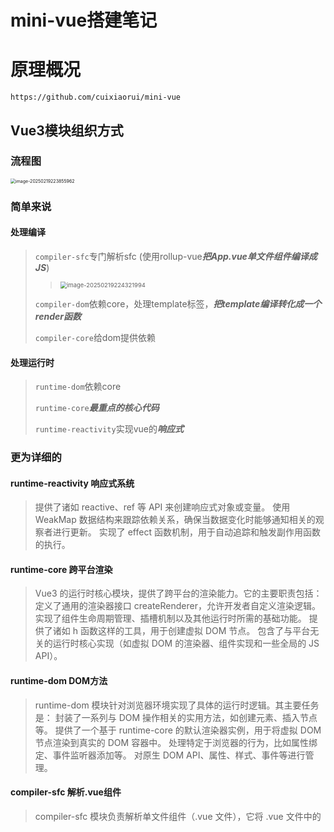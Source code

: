 # mini-vue搭建笔记

# 原理概况

```
https://github.com/cuixiaorui/mini-vue
```

## Vue3模块组织方式

### 流程图

<img src="C:\Users\DELL\AppData\Roaming\Typora\typora-user-images\image-20250219223855962.png" alt="image-20250219223855962" style="zoom:50%;" />

### 简单来说

#### 处理编译

>`compiler-sfc`专门解析sfc (使用rollup-vue***把App.vue单文件组件编译成JS***)
>
>> <img src="C:\Users\DELL\AppData\Roaming\Typora\typora-user-images\image-20250219224321994.png" alt="image-20250219224321994" style="zoom: 67%;" />
>
>`compiler-dom`依赖core，处理template标签，***把template编译转化成一个render函数***
>
>`compiler-core`给dom提供依赖

#### 处理运行时

>`runtime-dom`依赖core
>
>`runtime-core`***最重点的核心代码***
>
>`runtime-reactivity`实现vue的***响应式***

### 更为详细的

#### runtime-reactivity 响应式系统

>提供了诸如 reactive、ref 等 API 来创建响应式对象或变量。
>使用 WeakMap 数据结构来跟踪依赖关系，确保当数据变化时能够通知相关的观察者进行更新。
>实现了 effect 函数机制，用于自动追踪和触发副作用函数的执行。

#### runtime-core 跨平台渲染

>Vue3 的运行时核心模块，提供了跨平台的渲染能力。它的主要职责包括：
>定义了通用的渲染器接口 createRenderer，允许开发者自定义渲染逻辑。
>实现了组件生命周期管理、插槽机制以及其他运行时所需的基础功能。
>提供了诸如 h 函数这样的工具，用于创建虚拟 DOM 节点。
>包含了与平台无关的运行时核心实现（如虚拟 DOM 的渲染器、组件实现和一些全局的 JS API）。

#### runtime-dom DOM方法

>runtime-dom 模块针对浏览器环境实现了具体的运行时逻辑。其主要任务是：
>封装了一系列与 DOM 操作相关的实用方法，如创建元素、插入节点等。
>提供了一个基于 runtime-core 的默认渲染器实例，用于将虚拟 DOM 节点渲染到真实的 DOM 容器中。
>处理特定于浏览器的行为，比如属性绑定、事件监听器添加等。
>对原生 DOM API、属性、样式、事件等进行管理。

#### compiler-sfc 解析.vue组件

>compiler-sfc 模块负责解析单文件组件（.vue 文件），它将 .vue 文件中的 <template>、<script> 和 <style> 部分分别提取出来，并对它们进行相应的处理。具体而言：
>对于 <template> 部分，会调用 compiler-dom 来将其编译为渲染函数。
>对于 <script> 部分，可能会做一些额外的处理，比如注入上下文或处理 TypeScript 类型声明。
>对于 <style> 部分，则可能涉及 CSS 模块化处理或者其他样式相关的转换。

#### compiler-core 编译逻辑和算法

>作为 Vue 编译的核心模块，compiler-core 是平台无关的，提供了基础的编译逻辑和算法。它的职责是定义了编译的基本流程，包括但不限于：
>提供 baseParse 函数用于解析模板字符串到 AST。
>定义了 transform 方法来对 AST 进行转换。
>实现了 generate 函数用来从 AST 生成最终的渲染函数代码。
>提供了与平台无关的代码转换插件，适用于不同类型的编译需求。

#### compiler-dom 浏览器模板编译

>该模块专注于浏览器端的模板编译工作。它的主要功能包括：
>接收 Vue 的模板字符串作为输入，通过调用 baseCompile 函数来执行实际的编译过程。
>将模板字符串解析为抽象语法树（AST）。
>对 AST 进行必要的转换和优化。
>最终生成可执行的 JavaScript 渲染函数代码，以便在浏览器环境中运行。

# runtime-reactivity 响应式系统

## 主流程 | 脑图

![image-20250220163321605](C:\Users\DELL\AppData\Roaming\Typora\typora-user-images\image-20250220163321605.png)

### reactive 响应式设置

> ***reactivity核心API***
>
> **`reactive()`**创建**对象类型**的响应式数据：
>
> ```js
> import { reactive } from 'vue';
> const state = reactive({ count: 0 });
> state.count++; // 修改后视图自动更新
> ```
>
> **`ref()`**创建**任意类型**的响应式数据（通过 `.value` 访问）：
>
> ```js
> import { ref } from 'vue';
> const num = ref(0);
> num.value = 10; // 修改需使用 .value
> ```
>
> **`computed()`**创建依赖其他数据的计算属性：
>
> ```js
> const doubleCount = computed(() => state.count * 2);
> ```
>
> **`watch()` 和 `watchEffect()`**监听数据变化执行副作用：
>
> ```js
> watch(num, (newVal) => console.log('num变化:', newVal));
> watchEffect(() => console.log('count变化:', state.count));
> ```

#### reactive 单测

reactivity / tests / reactive.spec.ts

```ts
import { reactive, isReactive, toRaw, reactiveMap } from "../src/reactive";
```

>`reactive`: 将普通对象转换为响应式对象。
>`isReactive`: 检查一个对象是否是响应式对象。
>`toRaw`: 获取响应式对象对应的原始对象。
>`reactiveMap`: 内部使用的 Map 数据结构，用于存储原始对象和响应式对象之间的映射关系。

```ts
describe("reactive", () => {
  test("Object", () => {//测试用例1 | 基本功能：确保 reactive 方法能够正确地将普通对象转换为响应式对象。
    const original = { foo: 1 };
    const observed = reactive(original);//将普通对象转换为响应式对象
    expect(observed).not.toBe(original);//确保 reactive 返回的对象与原始对象不是同一个引用
    expect(isReactive(observed)).toBe(true);//验证 observed 是响应式对象
    expect(isReactive(original)).toBe(false);//而 original 不是
    expect(observed.foo).toBe(1);//可读取
    expect("foo" in observed).toBe(true);//存在
    expect(Object.keys(observed)).toEqual(["foo"]);//自有属性键名
  });

  test("nested reactives", () => {//测试用例2 | 嵌套对象支持：确保嵌套对象和数组也能被正确转换为响应式对象。
    const original = {//定义一个复杂对象
      nested: {//嵌套对象
        foo: 1,
      },
      array: [{ bar: 2 }],//数组
    };
    const observed = reactive(original);//将复杂对象转换为响应式对象
    expect(isReactive(observed.nested)).toBe(true);
    expect(isReactive(observed.array)).toBe(true);
    expect(isReactive(observed.array[0])).toBe(true);
  });

  test("toRaw", () => {//测试用例3 | toRaw 方法：确保可以正确地从响应式对象中获取原始对象。
    const original = { foo: 1 };
    const observed = reactive(original);
    expect(toRaw(observed)).toBe(original);//确保通过 toRaw 方法可以从响应式对象 observed 中获取原始对象 original
    expect(toRaw(original)).toBe(original);//如果直接对原始对象调用 toRaw，应该返回原始对象本身
  });
});
```

#### reactive 源码实现（*Proxy*）

```ts
export function reactive(target) {
  return createReactiveObject(target, reactiveMap, mutableHandlers);
}
```

👇

```ts
function createReactiveObject(target, proxyMap, baseHandlers) {//原理是JS创建的Proxy对象，目的是可以侦听到用户 get 或者 set 的动作
    
  const existingProxy = proxyMap.get(target);//先检查 proxyMap 中是否已经存在与当前 target 对应的代理对象。
  if (existingProxy) {//存在则直接返回缓存中的代理对象，避免重复创建。
    return existingProxy;
  }

  //target 被代理的目标对象
  //baseHandlers 一个拦截器对象，定义了代理的行为（例如如何处理 get 和 set 操作）
  const proxy = new Proxy(target, baseHandlers);

  proxyMap.set(target, proxy);//把创建好的 proxy 给存起来
  return proxy;
}
```

> 另：回顾Proxy功能 | 可在用户对目标对象的***访问(get)***和***修改(set)***操作中，自定义逻辑（如触发依赖更新）
>
> ```ts
> // 定义一个目标对象
> const target = { count: 0 };
> 
> // 创建一个 Proxy 对象
> const reactiveObj = new Proxy(target, {
>     get(target, key, receiver) {
>          console.log(`Getting ${key}`);
>          return Reflect.get(target, key, receiver);
>     },
>     set(target, key, value, receiver) {
>          console.log(`Setting ${key} to ${value}`);
>          const result = Reflect.set(target, key, value, receiver);
>          if (result) {
>                console.log("Trigger updates...");
>          }
>          return result;
>     }
> });
> 
> // 测试
> console.log(reactiveObj.count); // 输出: Getting count
> reactiveObj.count++; // 输出: Setting count to 1 和 Trigger updates...
> ```

### init 初始化

#### effect 单测

> ***effect 函数功能***
>
> 当依赖的数据发生变化时，自动重新执行指定的函数。
>
> ```ts
> import { reactive, effect } from '@vue/reactivity';
> 
> const state = reactive({ count: 0 });
> 
> // effect函数
> effect(() => {
> console.log(`Count is ${state.count}`);
> });
> 
> // 修改状态
> state.count++; // 输出: Count is 1
> state.count++; // 输出: Count is 2
> ```
>
> 手动停止 `effect`
>
> ```ts
> // 创建一个 effect 并获取停止函数
> const stop = effect(() => {
> console.log(`Count is ${state.count}`);
> });
> 
> // 修改状态
> state.count++; // 输出: Count is 1
> // 停止 effect
> stop();
> // 再次修改状态，但 effect 不再触发
> state.count++; // 无输出
> ```

```ts
import { reactive } from "../src/reactive";
import { effect, stop } from "../src/effect";
import { vi } from "vitest";

describe("effect", () => {
  it("should run the passed function once (wrapped by a effect)", () => { //验证 effect 函数是否会立即执行传入的函数一次
    const fnSpy = vi.fn(() => {});//创建一个间谍函数fnSpy
    effect(fnSpy);//fnSpy作为参数传递给effect函数
    expect(fnSpy).toHaveBeenCalledTimes(1);//验证fnSpy是否被调用了一次
  });

  it("should observe basic properties", () => {//验证 effect 函数是否能够观察到响应式对象的基本属性的变化
    let dummy;
    const counter = reactive({ num: 0 });
    effect(() => (dummy = counter.num));//使用 effect 函数包裹一个箭头函数，该函数将 counter.num 的值赋给 dummy。
    
    expect(dummy).toBe(0);
    counter.num = 7;
    expect(dummy).toBe(7);
  });

  it("should observe multiple properties", () => {//验证 effect 函数是否能够观察到响应式对象的多个属性的变化
    let dummy;
    const counter = reactive({ num1: 0, num2: 0 });
    effect(() => (dummy = counter.num1 + counter.num1 + counter.num2));
    
    expect(dummy).toBe(0);
    counter.num1 = counter.num2 = 7;
    expect(dummy).toBe(21);
  });

  it("should handle multiple effects", () => {//验证 effect 函数是否能够处理多个响应式依赖
    let dummy1, dummy2;
    const counter = reactive({ num: 0 });
    effect(() => (dummy1 = counter.num));
    effect(() => (dummy2 = counter.num));

    expect(dummy1).toBe(0);
    expect(dummy2).toBe(0);
    counter.num++;
    expect(dummy1).toBe(1);
    expect(dummy2).toBe(1);
  });

  it("should observe nested properties", () => {//验证 effect 函数是否能够观察到嵌套属性的变化
    let dummy;
    const counter = reactive({ nested: { num: 0 } });
    effect(() => (dummy = counter.nested.num));

    expect(dummy).toBe(0);
    counter.nested.num = 8;
    expect(dummy).toBe(8);
  });

  it("should observe function call chains", () => {//验证 effect 函数是否能够观察到函数调用链的变化
    let dummy;
    const counter = reactive({ num: 0 });
    effect(() => (dummy = getNum()));

    function getNum() {
      return counter.num;
    }

    expect(dummy).toBe(0);
    counter.num = 2;
    expect(dummy).toBe(2);
  });

  it("scheduler", () => {//验证 effect 函数是否能够正确地调用 scheduler 函数
    let dummy;
    let run: any;
    const scheduler = vi.fn(() => {
      run = runner;
    });
    const obj = reactive({ foo: 1 });
    const runner = effect(
      () => {
        dummy = obj.foo;
      },
      { scheduler }
    );
    expect(scheduler).not.toHaveBeenCalled();
    expect(dummy).toBe(1);
    // should be called on first trigger
    obj.foo++;
    expect(scheduler).toHaveBeenCalledTimes(1);
    // // should not run yet
    expect(dummy).toBe(1);
    // // manually run
    run();
    // // should have run
    expect(dummy).toBe(2);
  });

  it("stop", () => {//验证 effect 函数是否能够正确地停止观察
    let dummy;
    const obj = reactive({ prop: 1 });
    const runner = effect(() => {
      dummy = obj.prop;
    });
    obj.prop = 2;
    expect(dummy).toBe(2);
    stop(runner);
    // obj.prop = 3
    obj.prop++;
    expect(dummy).toBe(2);

    // stopped effect should still be manually callable
    runner();
    expect(dummy).toBe(3);
  });

  it("events: onStop", () => {//验证 effect 函数是否能够正确地触发 onStop 事件
    const onStop = vi.fn();
    const runner = effect(() => {}, {
      onStop,
    });

    stop(runner);
    expect(onStop).toHaveBeenCalled();
  });
});
```

#### effect 源码实现

**effect函数**

```ts
export function effect(fn, options = {}) {
    //fn：用户传入的副作用函数，该函数内部通常会访问响应式数据，当这些响应式数据发生变化时，fn 会被重新执行。
    //options：一个可选的配置对象，默认值为空对象 {}。
    const _effect = new ReactiveEffect(fn);

    extend(_effect, options);//将用户传入的 options 配置对象合并到_effect 实例上，但不容易直接看出 _effect 实例上有哪些额外的属性
    _effect.run();//调用内部run方法

    // 将 _effect.run 方法绑定到 _effect 实例上，创建一个新的函数 runner
    // 当调用 runner 函数时，实际上是调用 _effect.run 方法
    const runner: any = _effect.run.bind(_effect);
    //在 runner 函数上添加一个 effect 属性，指向 _effect 实例
    runner.effect = _effect;
    return runner;
}
```

##### 执行fn

**ReactiveEffect类**

```ts
export class ReactiveEffect {
  active = true; //标记该副作用函数是否处于活跃状态
  deps = []; //存储该副作用函数的所有依赖项
  public onStop?: () => void; //副作用函数停止时的回调
  constructor(public fn, public scheduler?) {
    console.log("创建 ReactiveEffect 对象");
  }

  run() {
    console.log("run");
      
    //如果 this.active 为 false，表示该副作用函数已经被停止（调用了 stop 方法），此时直接执行 this.fn() 并返回结果，不进行依赖收集。
    if (!this.active) {
      return this.fn();
    }

    shouldTrack = true;//全局变量，控制是否进行依赖收集。true表示开始收集依赖。
    activeEffect = this as any;//全局变量，存储当前正在执行的副作用函数。this表示当前正在执行的副作用函数是 ReactiveEffect 的实例。
      
    console.log("执行用户传入的 fn");
    const result = this.fn();

    shouldTrack = false;//停止依赖收集。
    activeEffect = undefined;//当前没有正在执行的副作用函数。

    return result;
  }

  stop() {
    if (this.active) {//该副作用函数已经被停止
      // 如果第一次执行 stop 后 active 就 false 了，这是为了防止重复的调用，执行 stop 逻辑
      cleanupEffect(this);//从所有依赖该副作用函数的响应式对象中移除该副作用函数，从而停止响应式追踪
      if (this.onStop) {//this.onStop 存在，则调用该回调函数，允许用户在副作用函数停止时执行自定义逻辑
        this.onStop();
      }
      this.active = false;//副作用函数已经停止
    }
  }
}
```

##### 触发get(访问)

##### 执行track(收集依赖)

##### 把effect收集起来作为依赖

### update 更新

#### 例：effect 单测

##### 触发set(修改)

```ts
it("should observe basic properties", () => {//验证 effect 函数是否能够观察到响应式对象的基本属性的变化
    let dummy;
    const counter = reactive({ num: 0 });
    effect(() => (dummy = counter.num));

    expect(dummy).toBe(0);
    counter.num = 7;// 更新时触发set操作
    expect(dummy).toBe(7);
});
```

##### 执行trigger(触发依赖)

baseHandlers.ts

```ts
function createSetter() {
	return function set(target, key, value, receiver) {
		const result = Reflect.set(target, key, value, receiver)

		trigger(target, 'set', key)// 触发trigger后重新运行effect函数

		return result
	}
}
```

##### effect重新运行

>执行fn->触发get(访问)->执行track(收集依赖)->把effect收集起来作为依赖

## baseHandlers | 脑图

![image-20250220164149032](C:\Users\DELL\AppData\Roaming\Typora\typora-user-images\image-20250220164149032.png)

直达src / baseHandlers.ts

### get

```ts
function createGetter(isReadonly = false, shallow = false) {
  return function get(target, key, receiver) {
    //这些辅助函数用于检查 key 是否为 ReactiveFlags.RAW，并且 receiver 是否与相应的映射表（reactiveMap、readonlyMap 或 shallowReadonlyMap）中的目标对象匹配。
    const isExistInReactiveMap = () =>
      key === ReactiveFlags.RAW && receiver === reactiveMap.get(target);

    const isExistInReadonlyMap = () =>
      key === ReactiveFlags.RAW && receiver === readonlyMap.get(target);

    const isExistInShallowReadonlyMap = () =>
      key === ReactiveFlags.RAW && receiver === shallowReadonlyMap.get(target);

    if (key === ReactiveFlags.IS_REACTIVE) {//表示对象是否为响应式对象。
      return !isReadonly;
    } else if (key === ReactiveFlags.IS_READONLY) {
      return isReadonly;
    } else if (//表示对象是否为只读对象。
      isExistInReactiveMap() ||
      isExistInReadonlyMap() ||
      isExistInShallowReadonlyMap()
    ) {
      return target;
    }

    //假设obj={foo:1} key:foo -> res = 1 res就是目标对象的属性值//
    const res = Reflect.get(target, key, receiver);

    if (!isReadonly) {//如果对象不是只读的，调用 track 函数进行依赖收集。只读对象不会被修改，也就不会触发 trigger 函数，所以不需要收集依赖。
      // 在触发 get 的时候进行依赖收集
      track(target, "get", key);//触发track
    }

    if (shallow) {//如果是浅响应式模式，直接返回属性值，不进行递归处理
      return res;
    }

    if (isObject(res)) {//如果属性值是一个对象，根据 isReadonly 的值，将其转换为只读响应式对象或普通响应式对象
      // res 等于 target[key]
      return isReadonly ? readonly(res) : reactive(res);
    }

    return res;
  };
}
```

### set

```ts
function createSetter() {
	return function set(target, key, value, receiver) {
         //假设obj={foo:1} key:foo -> value可变2//
         //obj={foo:2}//
		const result = Reflect.set(target, key, value, receiver)//设置对象的属性值

		trigger(target, 'set', key)//trigger函数会通知所有依赖该属性的副作用函数重新执行，以确保响应式系统能够正确更新相关的视图或数据。

		return result//设置完成，返回结果
	}
}
```

### deleteProperty



### has



### ownKeys



## track(收集依赖) | 脑图

![image-20250220212111915](C:\Users\DELL\AppData\Roaming\Typora\typora-user-images\image-20250220212111915.png)

### 初始化dep

src / effect.ts

```ts
export function track(target, type, key) {
    //target：响应式对象，即被代理的原始对象。
    //type：操作类型，例如 GET、SET 等，不过在当前代码中，type 参数未被使用。
    //key：响应式对象的属性名。
    if (!isTracking()) {//当前是否允许进行依赖收集
        return;
    }
    console.log(`触发 track -> target: ${target} type:${type} key:${key}`);
    
    let depsMap = targetMap.get(target);//targetMap 是一个 WeakMap，用于存储每个响应式对象对应的 depsMap
    if (!depsMap) {// 如果是第一次的话，初始化 depsMap 的逻辑
        depsMap = new Map();// 创建一个新的 Map 实例
        targetMap.set(target, depsMap);//存储到 targetMap 中
    }

    let dep = depsMap.get(key);//depsMap 是一个 Map，存储每个属性对应的 dep
    if (!dep) {
        dep = createDep();//创建一个新的 dep 实例
        depsMap.set(key, dep);//存储到 depsMap 中
    }

    trackEffects(dep);//将当前的副作用函数（activeEffect）添加到 dep 中，并将 dep 添加到 activeEffect 的 deps 数组中
}
```

### 基于activeEffect获取当前依赖 & dep.push(activeEffect)

```ts
export function trackEffects(dep) {
    // 将当前活跃的副作用函数（activeEffect）添加到对应的依赖集合（dep）中，同时将该依赖集合添加到副作用函数的依赖列表（deps）里。
    if (!dep.has(activeEffect)) {//检查是否已收集副函数
        dep.add(activeEffect);//添加
        (activeEffect as any).deps.push(dep);//添加依赖集合到副作用函数的依赖列表
    }
}
```

## trigger(触发依赖) | 脑图

src / effect.ts

```ts
export function trigger(target, type, key) {
    // target：响应式对象，即被代理的原始对象。
    // type：操作类型，例如 GET、SET 等。不过在当前代码中，暂时只处理了 GET 类型。
    // key：响应式对象的属性名。
    let deps: Array<any> = [];//存储所有依赖该属性的依赖集合（dep）

    const depsMap = targetMap.get(target);//从 targetMap 中获取 target 对应的 depsMap

    if (!depsMap) return;

    // 暂时只实现了 GET 类型
    // get 类型只需要取出来就可以
    const dep = depsMap.get(key);

    deps.push(dep);// 最后收集到 deps 内

    const effects: Array<any> = [];
    deps.forEach((dep) => { // 这里解构 dep 得到的是 dep 内部存储的 effect
        effects.push(...dep);
    });
    // 这里的目的是只有一个 dep ，这个dep 里面包含所有的 effect
    // 这里的目前应该是为了 triggerEffects 这个函数的复用
    triggerEffects(createDep(effects));// 触发该依赖集合中的所有副作用函数重新执行
}
```

src / dep.ts

```ts
export function createDep(effects?) {
    // Set 是 JavaScript 中的一种数据结构，类似于数组，但成员的值都是唯一的，没有重复的值。
    const dep = new Set(effects);// 将传入的 effects 作为初始值填充到这个 Set 中
    return dep;
}
```

src / effect.ts

```ts
export function triggerEffects(dep) { // dep 是一个存储副作用函数的集合，通常是一个 Set 类型，用于记录依赖于某个响应式对象属性的所有副作用函数。
    for (const effect of dep) {// 遍历 dep 集合中的每个副作用函数 effect
        if (effect.scheduler) {// effect.scheduler存在
            // scheduler 可以让用户自己选择调用的时机，这样就可以灵活的控制调用了
            // 在 runtime-core 中，就是使用了 scheduler 实现了在 next ticker 中调用的逻辑
            effect.scheduler();
        } else {
            effect.run();// 直接调用 effect.run() 方法，执行副作用函数。
        }
    }
}
```

# runtime-core 初始化核心

## Demo

example / helloWorld

index.html

```html
<div id="root"></div>
<script src="main.js" type="module"></script>
```

main.js

```js
import { createApp } from "../../dist/mini-vue.esm-bundler.js";
import App from "./App.js";

const rootContainer = document.querySelector("#root");//获取根标签节点
createApp(App).mount(rootContainer); //createApp(传入根组件).mount(传入根容器)
```

App.js

```js
export default {//一个对象
    name: "App",//标记当前组件的名字
    setup(props,context) {},//一个在组件创建之前执行的函数，可使用响应式数据、生命周期钩子、计算属性等

    render() {//把template转化成render函数，代表这个组件想要渲染出来的视图
        //tag标签名(div)  props属性对象  children数据包含了(div 元素的子节点)
        return h("div", { tId: 1 }, [h("p", {}, "主页"), h(HelloWorld)]);
    },
};
```

## 渲染流程详解

### mount 初始化流程

> ![138114565-3e0eecbb-7fd0-4203-bf36-5e5fd8003ce0](C:\Users\DELL\Desktop\138114565-3e0eecbb-7fd0-4203-bf36-5e5fd8003ce0.png)
>
> 先进入main.js---获取到根容器---触发createApp函数---调用createApp内部App对象的mount函数---mount内部基于传来的根容器生成虚拟节点vnode(一个普通对象但有几个关键的key，最关键的是有type对象[和传入的对象是一样的name|setup|render])
>
> 调用mount内部的render---调用内部patch方法---解构出type对象---switch判断type的类型从而用不同的方法处理
>
> >**component** 组件类型---调用processComponent---根据!n1分成初始化or更新
> >
> >>**mountComponent** 初始化---模板初始化对象+把vnode虚拟节点挂在到该对象上---***setupComponent***---initProps+initSlots+setupStatefulComponent初始化props/slots/setup&处理组件---在setupStatefulComponent创建一个代理对象[还是那个传来的type对象]将其绑定到instance对象上---传入instance触发setcurrentinstance---handlesetupResult基于setup中的props和context做出一定的处理---1.setup返回一个函数[会把它当成render函数去写] 2.setup返回一个对象[赋值,调用finishComponentSetup,如果没有render会将Component的render赋值给它]
> >
> >>往回走走到***setupComponent***，instance.update使用effect调用componentUpdateFn---该函数中要调用传来对象里的render函数获取vnode子组件生成好的虚拟节点---在componentUpdateFn触发***patch***(递归回去了)【!此时已经变成**element**元素类型了!】
> >
> >>**updateComponent** 更新
>
> >**element** 元素类型---调用processElement---根据!n1分成初始化or更新
> >
> >>**mountElement** 初始化(把虚拟节点转化成一个真实的dom元素)---创建el(真实的element)---[文本类型调用hostcreateElement]---[数组类型调用mountChildren]传入childer节点,el---遍历数组触发***patch***(递归)【!此时数组元素就是**element**类型!】
> >
> >>仍然位于mountElement函数中,如果元素props存在,遍历调用**hostPatchProp**(传入el,key,null,val)---分类,内部处理还是调用了dom内部的API
> >
> >>返回mountElement函数,下一步调用**hostInsert**(el,container[根组件])[将所有的一切插回#root根元素组件]到此所有元素就都在页面上展示出来了，也就是初始化的全过程
> >
> >>**patchElement** 

> 通俗来说：***调用render就是“拆箱”的过程***直到把内部所有的组件渲染到浏览器上

### update 更新流程

App.js 样例变动

```js
export default {//一个对象
    name: "App",//标记当前组件的名字
    setup(props,context) {//一个在组件创建之前执行的函数，可使用响应式数据、生命周期钩子、计算属性等
        const count = ref(10)
        window.count = count
        
        return{
            count,
        };
    },

    render() {//把template转化成render函数，代表这个组件想要渲染出来的视图
        //tag标签名(div)  props属性对象  children数据包含了(div 元素的子节点)
        return h("div", { tId: 1 }, [h("p", {}, "主页" + this.count)]);
    },
};
```

> ![138115157-1f4fb8a2-7e60-412d-96de-12e68eb0288c](C:\Users\DELL\Desktop\138115157-1f4fb8a2-7e60-412d-96de-12e68eb0288c.png)
>
> 响应式的值发生改变(响应式对象都在render函数内)---执行用户传入的fn---判断是否初始化---触发当前组件的effect函数执行(instance,update)---调用render函数(获取前后虚拟节点树节点)---触发***patch***(前后虚拟节点树节点)---根据!n2分成**component**组件类型or**element**元素类型
>
> 更新逻辑：***processXXX***中n1存在---进入***updateXXX***(n1,n2)---取出新(n1&n2)老(n2&{})props---n2.el=n1.el---对比props(patchProps)---对比children(patchChild)双端对比算法实现

# 逐步搭建

## 初始化项目+搭建环境

```js
npm init -y
npm install --save-dev jest
pnpm add typescript --save-dev
npx tsc --init
pnpm add --save-dev jest
pnpm i --save-dev @types/node
```

替换 package.json & tsconfig.json

```json
"scripts": {
    "test": "jest"
}

"types": ["jest"],
"noImplicitAny": false,//把any报错忽略掉
```

配置bable环境

```
pnpm add --save-dev babel-jest @babel/core @babel/preset-env @babel/preset-typescript
```

根目录下创建一个`babel.config.js`文件

> 以当前node版本做一个转换 | 支持TS

```javascript
module.exports = {
  presets: [
    ['@babel/preset-env', {targets: {node: 'current'}}],
    '@babel/preset-typescript',
  ],
};
```

编写测试文件

reactivity / index.ts

```ts
export function sum(a, b) {
	return a + b
}
```

reactivity / tests / index.spec.ts

```ts
it('index', () => {
	expect(1).toBe(1)
})
```

单测运行

```
pnpm test
```



## runtime-reactivity 响应式系统实现

### 编写单测

#### effect

reactivity / texts / effect.spec.ts

```ts
import { effect } from '../effect'
import { reactive } from '../reactive'

describe('effect', () => {
	it.skip('effect', () => {
		const user = reactive({// 响应式对象
			age: 10,
		})

		let nextAge
		effect(() => {//收集依赖 接收fn 触发get操作
			nextAge = user.age + 1
		})

		expect(nextAge).toBe(11)

		// update 触发set操作
		user.age++
		expect(nextAge).toBe(12)
	})
})
```

#### reactive

reactivity / texts / reactive.spec.ts

```ts
import { reactive } from '../reactive'

describe('reactive', () => {
    it('reactive', () => {
        const original = { age: 1 }
        const observed = reactive(original)
        expect(observed).not.toBe(original)
        expect(observed.age).toBe(1)
    })
})
```



### 实现reactive

tsconfig.json

```json
"lib": ["DOM","ES6"], 
```

reactivity / reactive.ts

> 传入一个对象，返回一个Proxy对象，实现 get & set 函数
>
> > 详解 假设对象为 { foo : 1 }
> >
> > ```ts
> > target: { foo : 1 }
> > key: foo
> > value: 1
> > ```

```ts
export function reactive(raw) {
    return new Proxy(raw, {
        get(target, key) {
            const res = Reflect.get(target, key)

            // TODO:收集依赖

            return res
        },
        
        set(target, key, value) {
            const res = Reflect.set(target, key, value)
            
            // TODO:触发依赖

            return res
        }
    })
}
```

> 测试 pnpm test reactive

### 实现effect

reactivity / effect.ts

> 传入一个副作用函数fn，响应式数据发生变化时，重新执行fn
>
> > 封装类，将 `_fn` 私有属性和 `run` 方法封装在一起，外部代码只能通过 `run` 方法来执行 `_fn`，隐藏内部实现细节，提高代码的安全性和可维护性
> >
> > ```ts
> > class ReactiveEffect {
> >  private _fn: any
> > 	constructor(fn) {
> > 		this._fn = fn
> > 	}
> > 	run() {
> > 		this._fn()
> > 	}
> > }
> > ```

```ts
export function effect(fn) {
	const _effect = new ReactiveEffect(fn)

	_effect.run()
}
```

> 测试 pnpm test effect

### 实现reactive-get

```ts
get(target, key) {
    const res = Reflect.get(target, key)

    track(target, key) //传入对象和key

    return res
},
```

#### track 依赖收集

reactivity / effect.ts

> 构建一个容器，存储依赖
>
> ```ts
> const targetMap = new Map() // 存储依赖关系
> ```

```ts
const targetMap = new Map() // 存所有依赖
export function track(target, key) {
	let depsMap = targetMap.get(target)
	if (!depsMap) {
		depsMap = new Map()
		targetMap.set(target, depsMap)//targetMap结构[target<obj>, depsMap<map>]
	}

	let dep = depsMap.get(key)
	if (!dep) {
		dep = new Set()
		depsMap.set(key, dep)//depsMap结构[key<key>, dep<ReactiveEffect>]
	}

	dep.add(？)
}
```

如何拿到fn

```ts
//全局对象
let activeEffect

//ReactiveEffect类内
run() {
    activeEffect = this
    this._fn()
}

//传入effect
dep.add(activeEffect)
```

### 实现reactive-set

```ts
set(target, key, value) {
    const res = Reflect.set(target, key, value)

    trigger(target, key) //传入对象和key
    
    return res
}
```

#### trigger 依赖触发

reactivity / effect.ts

```ts
export function trigger(target, key) {
	let depsMap = targetMap.get(target)
	if (!depsMap) {
		return
	}

	let dep = depsMap.get(key)
	if (!dep) {
		return
	}

	dep.forEach((effect) => {
        effect.run()
    })
}
```

> 测试 pnpm test effect

### 完善effect功能

#### 功能单测1

reactivity / texts / effect.spec.ts

```ts
it('返回runner可以触发effect', () => {
    let foo = 10
    const runner = effect(() => {
        foo++
        return foo
    })

    expect(foo).toBe(11)//创建effect - foo++
    const r = runner()//调用runner - foo++
    expect(foo).toBe(12)
    expect(r).toBe(foo)//调用runner - foo++
})
```

修改effect逻辑

*实现创建实例时run一次*

```ts
export function effect(fn) {
	const _effect = new ReactiveEffect(fn)

	_effect.run() //先执行一次

    return _effect.run.bind(_effect)//返回run函数并绑定this
}
```

```ts
run() {
    activeEffect = this
    return this._fn()//返回值
}
```

> Tips：有关 ***.bind(...)***
>
> 直接返回 `_effect.run` 会让 `run` 方法在调用时 `this` 指向出现问题，可能导致 `this._fn()` 无法正常执行。
>
> *例子*
>
> ```ts
> class ReactiveEffect {
>  private _fn: any;
>  constructor(fn) {
>      this._fn = fn;
>  }
>  run() {
>      console.log('this:', this);
>      this._fn();
>  }
> }
> 
> function effectWithBind(fn) {// 返回 _effect.run.bind(_effect)
>  const _effect = new ReactiveEffect(fn);
>  _effect.run();
>  return _effect.run.bind(_effect);
> }
> 
> function effectWithoutBind(fn) {// 返回 _effect.run
>  const _effect = new ReactiveEffect(fn);
>  _effect.run();
>  return _effect.run;
> }
> 
> const boundRun = effectWithBind(f);// 使用 effectWithBind
> boundRun(); // this 指向 _effect 实例
> 
> const unboundRun = effectWithoutBind(f);// 使用 effectWithoutBind
> unboundRun(); // this 指向全局对象（在浏览器中是 window）
> ```

> 测试 pnpm test effect

#### 功能单测2

reactivity / texts / effect.spec.ts

```ts
it.skip("scheduler", () => {
    // 1. 通过 effect 的第二个参数给定一个 scheduler 的 fn
    // 2. effect 第一次执行的时候 还会执行 fn
    // 3. 当 响应式对象 set update 不会执行 fn 而是执行 scheduler
    // 4. 如果说当执行 runner 的时候 会再次执行 fn
    let dummy
    let run: any
    const scheduler = jest.fn(() => {
        run = runner
    })
    const obj = reactive({ foo: 1 })
    const runner = effect(() => 
		{ dummy = obj.foo },
		{ scheduler }
    )

    expect(scheduler).not.toHaveBeenCalled()//scheduler不会被调用
    expect(dummy).toBe(1)

    //当响应式对象set时调用scheduler,但不会执行fn
    obj.foo++
    expect(scheduler).toHaveBeenCalledTimes(1)
    expect(dummy).toBe(1)

    //调用runner时执行fn
    run()
    expect(dummy).toBe(2)
})
```

更新effect函数

```ts
constructor(fn, public scheduler?) {//拿到可选参数scheduler
    this._fn = fn
}

export function effect(fn, options: any = {}) {
    const scheduler = options.scheduler//拿到scheduler
    const _effect = new ReactiveEffect(fn, scheduler)//给类传入scheduler

    _effect.run()
    return _effect.run.bind(_effect)
}
```

修改更新函数trigger逻辑

```ts
dep.forEach((effect) => {
    if (effect.scheduler) {
        effect.scheduler()
        return
    } else {
        effect.run()
    }
    effect.run()
})
```

> pnpm test effect

#### 功能单测3

reactivity / texts / effect.spec.ts

```ts
it("stop的执行逻辑", () => {
    let dummy
    const obj = reactive({ prop: 1 })
    const runner = effect(() => {
        dummy = obj.prop
    })
    obj.prop = 2
    expect(dummy).toBe(2)

    stop(runner)//停止执行runner

    obj.prop = 3
    expect(dummy).toBe(2)

    runner()
    expect(dummy).toBe(3)
})
```

reactivity / effect.ts

实现stop代码

```ts
export function stop(runner) {
	runner.effect.stop()
}
```

修改effect函数

```ts
export function effect(fn, options: any = {}) {
    const scheduler = options.scheduler
    const _effect = new ReactiveEffect(fn, scheduler)
    
    _effect.run()
    
    const runner: any = _effect.run.bind(_effect) //定义runner函数并绑定this
    runner.effect = _effect //将effect挂载到runner上

    return runner
}
```

track（依赖收集）函数添加逻辑

```ts
dep.add(activeEffect)
activeEffect.deps.push(dep)
```

修改effect类 | 添加stop函数

```ts
public deps = []

stop() {
    this.deps.forEach((dep:any) => {
        dep.delete(this)
    })
}
```

> pnpm test effect --watch

代码优化（抽离清除逻辑 & 防抖）

```ts
active = true

stop() {
    if (this.active) {
        cleanupEffect(this)	
        this.active = false
    }
}

function cleanupEffect(effect) {
    effect.deps.forEach((dep: any) => {
        dep.delete(effect)
    })
}
```

#### 功能单测4

reactivity / texts / effect.spec.ts

```ts
it('onStop的执行逻辑', () => {
    const obj = reactive({
        foo: 1,
    })
    const onStop = jest.fn()//jest.fn() 创建一个模拟函数 onStop，用于记录其调用次数和参数
    let dummy
    const runner = effect(
        () => {
            dummy = obj.foo//响应式对象
        },
        {
            onStop,//选项对象
        }
    )
    stop(runner)
    expect(onStop).toBeCalledTimes(1)//验证 onStop 函数是否被调用了一次
})
```

reactivity / effect.ts

```ts
//_effect.onStop = options.onStop//调用类方法
//Object.assign(_effect, options)//调用类方法(优化)
extend(_effect, options)//调用类方法(抽离封装)
```

> Tip：二者区别
>
> ```ts
> // 假设 options 对象如下
> const options = {
>  onStop: () => console.log('Effect stopped'),
>  someOtherOption: 'value'
> };
> const _effect = new ReactiveEffect(() => {});
> ```
>
> ```ts
> // 仅赋值 onStop 属性
> _effect.onStop = options.onStop;
> 
> console.log(_effect.onStop); // 输出: () => console.log('Effect stopped')
> console.log(_effect.someOtherOption); // 输出: undefined
> ```
>
> ```ts
> // 复制 options 对象的所有属性到 _effect
> Object.assign(_effect, options);
> 
> console.log(_effect.onStop); // 输出: () => console.log('Effect stopped')
> console.log(_effect.someOtherOption); // 输出: 'value'
> ```

继续抽离函数

src / shared (放置通用的工具函数) / index.ts

```ts
export const extend = Object.assign
```

修改类

```ts
onStop?: () => void

stop() {
    if (this.active) {
        cleanupEffect(this)
        if (this.onStop) {
            this.onStop()	
        }
        this.active = false
    }
}
```

### 实现readonly功能

#### 编写单测

readonly.spec.ts

> 只读属性只能读取set不能被改写set

```ts
import { readonly } from '../reactive'

describe('readonly', () => {
	it('readonly', () => {
		const original = { foo: 1 }
		const wrapped = readonly(original)
		expect(wrapped).not.toBe(original) //返回一个新对象，而非返回原对象
		expect(wrapped.foo).toBe(1)
	})

	it('warning when call set', () => {
		console.warn = jest.fn()
		const user = readonly({
			age: 10,
		})
		user.age = 11
		expect(console.warn).toBeCalled()//调用了console.warn
	})
})
```

reactive

```ts
export function readonly(raw) {
    return new Proxy(raw, {
        get(target, key) {
            return Reflect.get(target, key)
        },
        set(target, key, value) {
            console.warn(`key: ${key} set 失败，因为 target 是 readonly 的`, target)
            return true
        }
    }) 
}
```

抽离 get & set 函数

createGetter

```ts
function createGetter(isReadonly = false, shallow = false) {
    return function get(target, key) {//返回一个get函数
        const res = Reflect.get(target, key)
        if (!isReadonly) {
            track(target, key)
        }
        if (shallow) {
            return res
        }
        if (typeof res === 'object') {
            return isReadonly ? readonly(res) : reactive(res)
        }
        return res
    }
}
```

createSetter

```ts
function createSetter(shallow = false) {
	return function set(target, key, value) {
		const res = Reflect.set(target, key, value)
		trigger(target, key)
		return res
	}
}
```

改写函数

```ts
export function reactive(raw) {
	return new Proxy(raw, {
		get: createGetter(),
		set: createSetter(),
	})
}

export function readonly(raw) {
	return new Proxy(raw, {
		get: createGetter(true),
		set(target, key, value) {
			console.warn(`key: ${key} set 失败，因为 target 是 readonly 的`, target)
			return true
		},
	})
}
```

继续优化抽离组件

创建 baseHanders.ts | 封装get逻辑

```ts
import { track, trigger } from './effect'

function createGetter(isReadonly = false) {
	return function get(target, key) {
		const res = Reflect.get(target, key)
		if (!isReadonly) {
			track(target, key)
		}
		return res
	}
}

function createSetter() {
	return function set(target, key, value) {
		const res = Reflect.set(target, key, value)
		trigger(target, key)
		return res
	}
}

export const reactiveHandlers = {
	get: createGetter(),
	set: createSetter(),
}

export const readonlyHandlers = {
	get: createGetter(true),
	set(target, key, value) {
		console.warn(`key: ${key} set 失败，因为 target 是 readonly 的`, target)
		return true
	},
}
```

重构 reactive & readonly

```ts
import { reactiveHandlers, readonlyHandlers } from './baseHanders'

function createActiveEffect(raw: any, baseHanders) {
	return new Proxy(raw, baseHanders)
}

export function reactive(raw) {
	return createActiveEffect(raw, reactiveHandlers)
}

export function readonly(raw) {
	return createActiveEffect(raw, readonlyHandlers)
}
```

为 createGetter 添加缓存机制

```ts
const get = createGetter()
const set = createSetter()
const readonlyGet = createGetter(true)
```

> pnpm test readonly --watch

### 实现 isReactive & isReadonly 功能

#### 编写单测

reactive.spec.ts

> 判断传入的 `value` 是否为响应式对象

```ts
it('reactive', () => {
    const original = { age: 1 }
    const observed = reactive(original)
    expect(observed).not.toBe(original)
    expect(observed.age).toBe(1)

    //判断是否是响应式对象
    expect(isReactive(observed)).toBe(true)
    expect(isReactive(original)).toBe(false)
})
```

readonly.spec.ts

> 判断是否是只读对象

```ts
it('readonly', () => {
    const original = { foo: 1 }
    const wrapped = readonly(original)
    expect(wrapped).not.toBe(original) //返回一个新对象，而非返回原对象
    expect(wrapped.foo).toBe(1)

    expect(isReadonly(wrapped)).toBe(true)//判断是否是只读对象
})
```

#### 功能实现

createGetter拦截判断

```ts
function createGetter(isReadonly = false) {
	return function get(target, key) {

		if (key === ReactiveFlags.IS_REACTIVE) {//判断是否是响应式对象
			return !isReadonly
		}else if (key === ReactiveFlags.IS_READONLY) {//判断是否是只读对象
			return isReadonly
		}

		const res = Reflect.get(target, key)
		if (!isReadonly) {
			track(target, key)
		}
		return res
	}
}
```

reactive.ts

```ts
export const enum ReactiveFlags {
	IS_REACTIVE = '__v_isReactive',
	IS_READONLY = '__v_isReadonly',
}

export function isReactive(value) {//判断是否是响应式对象
    return !!value[ReactiveFlags.IS_REACTIVE]
}
export function isReadonly(value) {//判断是否是只读对象
    return !!value[ReactiveFlags.IS_READONLY]
}
```

> pnpm test readonly --watch
>
> pnpm test reactive --watch

### stop功能优化

#### 当前bug

```ts
it("stop的执行逻辑", () => {
    let dummy
    const obj = reactive({ prop: 1 })
    const runner = effect(() => {
        dummy = obj.prop
    })
    obj.prop = 2
    expect(dummy).toBe(2)

    stop(runner)//停止执行runner

    // obj.prop = 3 只涉及set操作
    obj.prop++ //触发 get+set
    
    expect(dummy).toBe(2)

    runner()
    expect(dummy).toBe(3)
})
```

> stop(runner)会根据该响应式对象中active的状态清除它的已经收集的所有依赖
>
> ```ts
> effect.deps.forEach((dep: any) => {
>     dep.delete(effect)
> })
> ```
>
> +1触发get操作一定会触发track操作重新收集依赖 
>
> ```ts
> dep.add(activeEffect)//之前的依赖都白清了
> ```
>
> 所以stop函数之后的操作不应该收集依赖（不能触发track操作）

#### 代码实现

track添加逻辑

```ts
if(!activeEffect || !shouldTrack){//如果没有激活的effect或者shouldTrack为false，直接返回
    return	
}

//...收集依赖

if (dep.has(activeEffect)) {
    return
}
dep.add(activeEffect)
activeEffect.deps.push(dep)
```

修改run函数（stop根据active状态区分）

```ts
run() {
    if (!this.active) { // stop状态直接返回fn
        return this._fn()
    }

    shouldTrack = true // 允许进行依赖收集
    activeEffect = this

    const res = this._fn() // this._fn() 执行，期间访问响应式对象的属性，触发track依赖收集

    shouldTrack = false // 依赖收集结束，后续操作不会再触发依赖收集。

    return res
}
```

cleanupEffect添加逻辑

```ts
effect.deps.length = 0
```

> pnpm test reactive --watch

### 嵌套响应式转换

#### 编写单测

reactive

```ts
it('嵌套响应式对象转换', () => {
    const original = {
        nested: {
            foo: 1
        },
        array: [{ bar: 2 }]
    }
    const observed = reactive(original)
    expect(isReactive(observed.nested)).toBe(true)
    expect(isReactive(observed.array)).toBe(true)
    expect(isReactive(observed.array[0])).toBe(true) 
})
```

readonly

```ts
it('readonly', () => {
    const original = { foo: 1, bar: { baz: 2 } }
    const wrapped = readonly(original)

    expect(wrapped).not.toBe(original) //返回一个新对象，而非返回原对象
    expect(wrapped.foo).toBe(1)

    expect(isReadonly(original)).toBe(false)
    expect(isReadonly(original.bar)).toBe(false)
    expect(isReadonly(wrapped)).toBe(true)//只读
    expect(isReadonly(wrapped.bar)).toBe(true)//只读
})
```

baseHanders.ts 递归拦截

> createGetter函数
>
> const res = Reflect.get(*target*, *key*)后添加判断

```ts
if (isObject(res)) {//判断是否是对象
    return isReadonly ? readonly(res) : reactive(res)//返回只读对象或者响应式对象
}
```

shared / index.ts

```ts
export const isObject = (val) => {
	return val !== null && typeof val === 'object'
}
```

### shallowReadonly工具函数

#### 编写单测

shallowReadonly.spec.ts

> 数据展示:确保外层数据不会被意外修改，同时允许在必要时修改嵌套对象
>
> 性能优化:避免对所有嵌套对象进行只读处理

```ts
import { isReadonly, shallowReadonly } from '../reactive'

describe('shallowReadonly', () => {
    it('shallowReadonly', () => {
        const props = shallowReadonly({ n: { foo: 1 } })
        expect(isReadonly(props)).toBe(true)//表层只读
        expect(isReadonly(props.n)).toBe(false)//内部正常
    })
})
```

#### 功能实现

reactive.ts

```ts
export function shallowReadonly(raw) {
    return createActiveEffect(raw, shallowReadonlyHandlers)
}
```

baseHanders.ts

```ts
const readonlyGet = createGetter(true)
const shallowReadonlyGet = createGetter(true, true)
```

createGetter改写

```ts
function createGetter(isReadonly = false, shallow = false)

if (shallow) {
    return res	
}
//👇判断isObject前拦截👆//
if (isObject(res)) {//判断是否是对象
    return isReadonly ? readonly(res) : reactive(res) //返回只读对象或者响应式对象
}
```

继承改写自readonlyHandlers

```ts
export const shallowReadonlyHandlers = extend({}, readonlyHandlers, {
    get: shallowReadonlyGet,
})
```

### 实现isProxy功能

#### 编写单测

> 判断是否是代理对象

reactive & readonly 分别添加

```ts
expect(isProxy(observed)).toBe(true)
```

```ts
expect(isProxy(wrapped)).toBe(true)
```

#### 功能实现

```ts
export function isProxy(value) { //判断是否是代理对象
	return isReactive(value) || isReadonly(value)	
}
```

### 实现ref

#### 必看：`ref`与`reactive`区别

| **reactive**                                | **ref**                                                      |
| ------------------------------------------- | ------------------------------------------------------------ |
| ❌只支持**对象**和**数组**(引用数据类型)     | ✅支持基本数据类型+引用数据类型                               |
| ❌重新分配一个新对象会丢失响应性             | ✅重新分配一个新对象**不会**失去响应                          |
| ❌将对象传入函数时,失去响应                  | ✅传入函数时,不会失去响应                                     |
| 能直接访问属性                              | 需要使用 `.value` 访问属性                                   |
| ✅在 `<script>` 和 `<template>` 中无差别使用 | ❌在 `<script>` 和 `<template>` 使用方式不同(script中要`.value`) |
| ❌解构时会丢失响应性,需使用toRefs            | ❌解构对象时会丢失响应性,需使用toRefs                         |

> ref只传单值，不能使用Proxy(Proxy对对象起作用)
>
> ref中的任何一个点key都要对应一个dep，get&set进行依赖收集和触发

#### 功能单测1

```ts
import { effect } from '../effect'
import { ref } from '../ref'

describe('ref', () => {
    it.only('value', () => {
        const a = ref(1)
        expect(a.value).toBe(1)
    })
})
```

ref.ts

```ts
class RefImpl {
    private _value: any;
    constructor(value) {//构造函数
        this._value = value;
    }

    get value() {//获取value
        return this._value;
    }

    // set value() {

    // }
}

export function ref(value) {
    return new RefImpl(value);
}
```

#### 功能单测2

```ts
it('should be reactive', () => {
    const a = ref(1)
    let dummy
    let calls = 0
    effect(() => {
        calls++
        dummy = a.value
    })
    expect(calls).toBe(1)//effect执行了一次
    expect(dummy).toBe(1)
    a.value = 2
    expect(calls).toBe(2)
    expect(dummy).toBe(2)
    // 值相同不会触发
    a.value = 2
    expect(calls).toBe(2)
    expect(dummy).toBe(2)
})
```

ref.ts

```ts
class RefImpl {
    private _value: any //值
    public dep //依赖就是唯一的value
    constructor(value) {
        //构造函数
        this._value = value //存储值
        this.dep = new Set() //存储依赖
    }

    get value() {
        //获取value
        return this._value
    }

    set value(newValue) {}
}

export function ref(value) {
    return new RefImpl(value)
}
```

回到effect抽离 get & set 逻辑代码复用

```ts
	trackEffects(dep)
}

export function trackEffects(dep) {
    if (dep.has(activeEffect)) {
        return
    }
    dep.add(activeEffect)
    activeEffect.deps.push(dep)
}

......

	triggerEffects(dep)
}

export function triggerEffects(dep) { 
	dep.forEach((effect) => {
		if (effect.scheduler) {
			effect.scheduler()
			return
		} else {
			effect.run()
		}
	})
}
```

ref.ts

```ts
get value() {
    trackEffects(this.dep) //收集依赖
    return this._value //获取value
}

set value(newValue) {
    this._value = newValue //设置value
    triggerEffects(this.dep) //触发依赖
}
```

实现赋值相同不触发effect功能

set value添加

```ts
if(Object.is(newValue,this._value)) return //如果新值和旧值相等，直接返回
```

抽离封装成工具函数

```ts
function trackRefValue(ref) {
	if (isTracking()) {
		trackEffects(ref.dep)
	}
}
```

```ts
export const hasChange = (val, newValue) => {
	return !Object.is(val, newValue)
}
```

get & set value改写

```ts
get value() {
    trackRefValue(this) //收集依赖
    return this._value //获取value
}
```

```ts
set value(newValue) {
    if (hasChange(newValue, this._value)) {//判断是否有变化
        this._value = newValue //设置value
        triggerEffects(this.dep) //触发依赖
    }
}
```

#### 功能单测3

```ts
it('嵌套响应', () => {
    const a = ref({
        count: 1,
    })
    let dummy
    effect(() => {
        dummy = a.value.count
    })
    expect(dummy).toBe(1)
    a.value.count = 2
    expect(dummy).toBe(2)
})
```

> 要实现嵌套就设计递归嘛

```ts
private _value: any //值
public dep //依赖就是唯一的value
private _rawValue: any //原始值
constructor(value) {
    this._rawValue = value
    this._value = isObject(value) ? reactive(value) : value //如果是对象，就递归
    this.dep = new Set() //存储依赖
}

set value(newValue) {
    if (hasChange(newValue, this._rawValue)) {
        //判断是否有变化
        this._rawValue = newValue
        this._value = isObject(newValue) ? reactive(newValue) : newValue
        triggerEffects(this.dep) //触发依赖
    }
}
```

继续优化

```ts
private _rawValue: any //原始值

set value(newValue) {
    if (hasChange(newValue, this._rawValue)) {
        //判断是否有变化
        this._rawValue = newValue
        this._value = convert(newValue) //如果是对象，就递归
        triggerEffects(this.dep) //触发依赖
    }
}

function convert(value) {
    return isObject(value) ? reactive(value) : value	
}
```

### 实现isRef

#### 编写单测

```ts
it('isRef', () => {
    const a = ref(1)
    const user = {
        age: a,
    }
    expect(isRef(a)).toBe(true)
    expect(isRef(1)).toBe(false)
    expect(isRef(user)).toBe(false)
})
```

#### 功能实现

```ts
public __v_isRef = true //标识是否是ref

export function isRef(ref) {
	return !!ref.__v_isRef//转换为布尔值
}
```

### 实现unRef

>如果参数是 ref，则返回内部值，否则返回参数本身

#### 编写单测

```ts
it('unRef', () => {//
    const a = ref(1)
    expect(unRef(a)).toBe(1)
    expect(unRef(1)).toBe(1)
})
```

#### 功能实现

```ts
export function unRef(ref) {
    return isRef(ref) ? ref.value : ref //如果是ref，就返回value，否则返回原对象	
}
```

### 实现proxyRefs (?)

#### 编写单测

```ts
it('proxyRefs', () => {
    const user = {
        age: ref(10),
        name: 'zf',
    }
    const proxyUser = proxyRefs(user)
    expect(user.age.value).toBe(10)
    expect(proxyUser.age).toBe(10)//可以省略.value
    expect(proxyUser.name).toBe('zf')//可以省略.value

    proxyUser.age = 20
    expect(proxyUser.age).toBe(20)
    expect(user.age.value).toBe(20)

    proxyUser.age = ref(10)
    expect(proxyUser.age).toBe(10)
    expect(user.age.value).toBe(10)
})
```

#### 功能实现

> 逻辑：
>
> get到ref返回.value，否则直接返回原对象
>
> 实例对象触发set会连锁原对象值改变

```ts
export function proxyRefs(objectWithRefs) {
    return new Proxy(objectWithRefs, {
        get(target, key) {
            return unRef(Reflect.get(target, key)) //如果是ref，就返回value，否则返回原对象
        },
        set(target, key, value) {
            if (isRef(target[key]) && !isRef(value)) {
                return (target[key].value = value) //如果是ref，就返回value，否则返回原对象
            } else {
                return Reflect.set(target, key, value) //如果是ref，就返回value，否则返回原对象
            }
        },
    })
}
```

### 实现computed

> 接受一个 [getter 函数](https://developer.mozilla.org/zh-CN/docs/Web/JavaScript/Reference/Functions/get#description)，返回一个只读的响应式 [ref](https://cn.vuejs.org/api/reactivity-core.html#ref) 对象。该 ref 通过 `.value` 暴露 getter 函数的返回值。它也可以接受一个带有 `get` 和 `set` 函数的对象来创建一个可写的 ref 对象。

#### 功能单测1

computed.spec.ts

> `computed` 函数会基于这个 getter 函数创建一个计算属性 `age`，该计算属性的值会根据 `user.age` 的变化而自动更新。

```ts
import { computed } from '../computed'
import { reactive } from '../reactive'

describe('computed', () => {
	it('computed', () => {
		const user = reactive({
			age: 1,
		})
		const age = computed(() => {
			return user.age
		})
		expect(age.value).toBe(1)
	})
})
```

computed.ts

```ts
class ComputedRefImpl {
    private _getter: any
    constructor(getter) {
        this._getter = getter
    }
    get value() {
        return this._getter()
    }
}

export function computed(getter) {
    return new ComputedRefImpl(getter)
}
```

#### 功能单测2

computed.spec.ts

> 接受一个 [getter 函数](https://developer.mozilla.org/zh-CN/docs/Web/JavaScript/Reference/Functions/get#description)，返回一个只读的响应式 [ref](https://cn.vuejs.org/api/reactivity-core.html#ref) 对象。该 ref 通过 `.value` 暴露 getter 函数的返回值。它也可以接受一个带有 `get` 和 `set` 函数的对象来创建一个可写的 ref 对象。

```ts
it('should compute lazily', () => {
    const value = reactive({
        foo: 1,
    })
    const getter = jest.fn(() => {
        return value.foo
    })
    const cValue = computed(getter)
    expect(getter).not.toHaveBeenCalled()
    expect(cValue.value).toBe(1)
    expect(getter).toHaveBeenCalledTimes(1)
    // 再次访问，不应该再调用
    cValue.value
    expect(getter).toHaveBeenCalledTimes(1)
    // 不应该再调用
    value.foo = 2
    expect(getter).toHaveBeenCalledTimes(1)
    // 触发getter
    expect(cValue.value).toBe(2)
    expect(getter).toHaveBeenCalledTimes(2)
    // 不应该再调用
    cValue.value
    expect(getter).toHaveBeenCalledTimes(2)		
})
```

computed.ts

```ts
import { ReactiveEffect } from './effect'

class ComputedRefImpl {
    private _getter: any
    private _value: any
    private _dirty: boolean = true
    private _effect: any
    constructor(getter) {
        this._getter = getter
        this._effect = new ReactiveEffect(getter, () => {
            if (!this._dirty) {
                this._dirty = true
            }
        })
    }
    get value() {
        if (this._dirty) {
            this._dirty = false
            this._value = this._effect.run()
        }
        return this._value
    }
}

export function computed(getter) {
    return new ComputedRefImpl(getter)
}
```

## runtime-core 初始化流程实现

### 总览导图

> 全程跟着这个流程图实现

![runtime-core](C:\Users\DELL\Downloads\runtime-core.jpg)

创建src / runtime-core文件夹

> 这次的测试样例放在根目录下的example / helloworld

### 初始化 component 主流程

#### 测试文件

example / helloworld / index.html

```html
<!DOCTYPE html>
<html lang="en">
	<head>
		<meta charset="UTF-8" />
		<meta name="viewport" content="width=device-width, initial-scale=1.0" />
		<title>Document</title>
	</head>
	<body>
        <div id="app"></div>
		<script src="main.js" type="module"></script>
	</body>
</html>
```

以下文件模拟Vue3

main.js

```ts
createApp(App).mount('#app')
👇
createApp(App) + app.mount('#app')
//创建一个根组件App(Vue应用实例)，然后将其挂载到<div id="app"></div>中，从此这个 <div> 里的内容由 Vue 接管，Vue 会根据 App 的图纸，在<div>中渲染出你写的组件
```

App.js

> !!! 有关虚拟节点 先去看看这篇文章[vue3虚拟dom详解(含源码) - 掘金](https://juejin.cn/post/7323031996864446505) !!!

```js
export const App = {
	render() {//UI逻辑
		return h( //Vue 中的创建虚拟 DOM 的辅助函数,用于创建虚拟 DOM 节点,接收三个参数：
			'div', //要创建的 HTML 标签名或组件选项对象.
			'hi, ' + this.msg //子节点,可以是字符串、数字、数组或其他虚拟 DOM 节点.
		)
	},
	setup() {//组合式 API 的入口点,用于组合组件的逻辑，例如响应式数据、生命周期钩子、计算属性等
		return {
			msg: 'mini-vue',
		}
	},
}
```

#### 基础实现

createApp.ts

```ts
export function createApp(rootComponent: any) { // 传入根组件
	return {
		mount(rootContainer: any) { // 挂载回根容器
			// 先把根组件转换成虚拟节点vnode
			// 之后所有的操作都会基于vnode做处理
			const vnode = createVNode(rootComponent)
		},
	}
}
```

vnode.ts

```ts
export function createVNode(type: any, props?: any, children?: any) {
    const vnode = {
        type,// 类型
        props,// 属性
        children,// 孩子
        el: null,// 对应的真实dom
        component: null,// 组件实例
        key: props?.key,// 唯一标识
        // shapeFlag: getShapeFlag(type), // 类型标识
    }
    return vnode
}
```

添加render函数

```ts
mount(rootContainer: any) {
    const vnode = createVNode(rootComponent)

    render(vnode, rootContainer)
},
```

renderer.ts

```ts
import { createComponentInstance } from "./component"

export function render(vnode: any, container: any) {
	// 调用patch函数
	patch(vnode, container)
}

function patch(vnode: any, container: any) {
	if (vnode.shapeFlag === 1) {
		// 处理element
		processElement(vnode, container)	
	}else if (vnode.shapeFlag === 8) {
		// 处理component
		processComponent(vnode, container)
	}
}

function processElement(vnode: any, container: any) {
	mountElement(vnode, container)	
}

function mountElement(vnode: any, container: any) {
    // 创建组件实例对象
	const instance = createComponentInstance(vnode)

	// 处理组件的setup
	setupComponent(instance)

	// 处理组件的render
	setupRenderEffect(instance, vnode, container)
}
```

component.ts

```ts
export function createComponentInstance(vnode: any) {
    const instance = {
        vnode,          // 组件的虚拟节点（设计图）
        type: vnode.type, // 组件定义（比如你写的 .vue 文件中的对象）
        props: vnode.props, // 外部传入的属性
        slots: vnode.slots, // 插槽内容（类似 `<template #header>`）
        proxy: null,     // 代理对象（用于访问数据和属性）
    };
    return instance;
}

export function setupComponent(instance: any) {
    // 初始化组件
    initProps(instance)
    initSlots(instance)

    // 处理组件的setup
    setupStatefulComponent(instance)
}

export function setupStatefulComponent(instance: any) {
    // 先拿到组件
    const Component = instance.type // 组件定义（比如你写的 setup 函数）

    // 代理对象（用于访问数据和属性）
    instance.proxy = new Proxy(instance, {
        get(target, key) {
            const { setup, props } = target

            if (key in setup) {// 优先从 setup 返回值中找
                return setup[key]			
            }	else if (key in props) {// 其次从 props 中找
                return props[key]
            }
            return Reflect.get(target, key)
        }
    })	

    const { setup } = Component //解构出setup

    if (setup) {
        setCurrentInstance(instance) // 标记“当前对象是谁”
        const setupResult = setup() // 执行你的 setup 函数
        setCurrentInstance(null) // 清除标记

        handleSetupResult(instance, setupResult) // 保存 setup 返回值
    }else {
        finishComponentSetup(instance) // 没有 setup 直接完成初始化
    }
}

function handleSetupResult(instance: any, setupResult: any) {
    if (typeof setupResult === 'object') {
        instance.setupState = setupResult; // 保存 setup 返回的对象
    }
    finishComponentSetup(instance); // 完成组装
}

function finishComponentSetup(instance: any) {
    const Component = instance.type;
    // 确定 render 函数（你写的 template 会被编译成 render 函数）
    instance.render = Component.render || instance.vnode.render;
    // 准备渲染（虚拟 DOM 生成真实 DOM）
    setupRenderEffect(instance);
}
```

renderer.ts 继续完善逻辑

> 回调render，实现 “拆箱” 

```ts
function setupRenderEffect(instance: any, vnode: any, container: any) {
	const { proxy } = instance
	const subTree = instance.render.call(proxy) //拿到虚拟节点树

	// vnode -> patch
	// vnode -> element -> mountElement
	patch(subTree, container)

	vnode.el = subTree.el
}
```

### 使用 rollup 打包库

>rollup一般用于库的打包，而webpack更多用于应用的打包
>
>> 构建输出的作用👇
>>
>> ```
>> 提供对不同模块格式的支持，增强库的兼容性
>> 优化代码体积与性能
>> 简化库的分发与使用流程，促进组件复用
>> 实现按需加载
>> ```
>>
>> 在以下案例中就构建了两种格式 CommonJS & ES Module 的文件

#### 配置rollup

安装

```
pnpm install --global rollup
```

安装官方依赖

```
pnpm install @rollup/plugin-typescript --save-dev
pnpm install tslib
```

> 创建 src / index.ts 作为 mini-vue 的出入口

rollup.config.js 编写脚本文件

```js
import pkg from './package.json' assert { type: 'json' } // 导入格式文件
import typescript from '@rollup/plugin-typescript'

export default {
    input: 'src/index.ts', // 入口文件
    output: [
        {
            file: pkg.main, // 输出的 CommonJS 格式文件
            format: 'cjs', // 指定输出格式为 CommonJS
        },
        {
            file: pkg.module, // 输出的 ES Module 格式文件
            format: 'es', // 指定输出格式为 ES Module
        }
    ],
    plugins: [
        // 插件列表
        typescript(),
    ]
};
```

> 构建的输出文件就是lib下的 guide-mini-vue.cjs.js & guide-mini-vue.esm.js 这两个文件

在package.json中打开并添加依赖

```json
"name": "my-mini-vue",
"version": "1.0.0",
"type": "module",
"main": "lib/guide-mini-vue.cjs.js", // 输出的 CommonJS 格式文件
"module": "lib/guide-mini-vue.esm.js", // 输出的 ES Module 格式文件
"license": "ISC",
```

```json
"scripts": {
    "test": "jest",
    "build": "rollup -c config.js"
},
```

更改tsconfig.json依赖项

```json
"module": "esnext",
```

#### 使用

处理src下的index文件

```ts
// mini-vue 的入口
export * from './runtime-core'
```

再处理runtime-core下的index文件

```ts
export { createApp } from "./createApp";
```

> pnpm build 即可构建两种格式的文件

***补充h函数逻辑***

> 前情提要
>
> example下的App.js文件
>
> ```js
> export const App = {
>     render() { // UI逻辑
>         return h( // Vue 中的创建虚拟 DOM 的辅助函数,用于创建虚拟 DOM 节点,接收三个参数：
>             'div', // type：要创建的 HTML 标签名或组件选项对象.
>             { id: 'root', class: ['red', 'hard'] }, // props：标签属性,可以是一个 对象 或 数组.
>             'hi, ' + this.msg // children：子节点,可以是 字符串、数字、数组、其他虚拟 DOM 节点.
>         )
>     },
>     setup() { // 组合式 API 的入口点,用于组合组件的逻辑，例如响应式数据、生命周期钩子、计算属性等
>         return {
>             msg: 'mini-vue',
>         }
>     },
> }
> ```

runtime-core / h.ts

```ts
import { createVNode } from "./vnode";

export function h(type: any, props?: any, children?: any) {
	return createVNode(type, props, children)
}
```

runtime-core / index.ts

```ts
export { createApp } from './createApp'
import { h } from './h'
```

>pnpm build 继续构建到 example 测试项目里

然后就可以在example中直接引用构建下来的文件

main.js

```ts
// vue3
import { createApp } from '../../lib/guide-mini-vue.esm.js' // 导入自己构建的文件
import { App } from './App.js'

createApp(App).mount('#app')
```

然后就可以打开HTML文件了

### 初始化 Element 主流程

回到patch函数，继续完善

```ts
function patch(vnode: any, container: any) {
	console.log(vnode)
	console.log(vnode.type)
	console.log(container)
	if (typeof vnode.type === 'string') {// 处理元素
		processElement(vnode, container)
	} else if (typeof vnode.type === 'object') {// 处理组件
		processComponent(vnode, container)
	}
}
```

```ts
function processElement(vnode: any, container: any) {
	mountElement(vnode, container)	
}
```

```ts
function processElement(vnode: any, container: any) {
	mountElement(vnode, container)
}
```

#### 分支-mountElement初始化

> 把虚拟节点vnode转化为一个真实的dom元素

```ts
function mountElement(vnode: any, container: any) {
	const el = document.createElement(vnode.type) // 创建真实dom

	const { children, props } = vnode

	if (typeof children === 'string') {
		el.textContent = children // 文本节点
	} else if (Array.isArray(children)) {
		mountChildren(vnode, container) // 处理children
	}

	if (props) {
		for (const key in props) {
			const val = props[key] // 拿到属性值
			el.setAttribute(key, val) // 给真实dom设置属性
		}
	}

	container.append(el) // 挂载到容器中
}
```

完善mountChildren函数

```ts
function mountChildren(vnode: any, container: any) {
	vnode.children.forEach((v: any) => {
		patch(v, container) // 递归处理children
	})
}
```



#### 分支-processElement初始化



### 完善代理对象

setupStatefulComponent 新增 创建代理对象 逻辑

```ts
// 创建代理对象
instance.proxy = new Proxy({ _: instance }, componentPublicInstance)
```

创建 componentPublicInstance.ts

```ts
const publidPropertyMap = {
	$el: (i) => i.vnode.el,
	// $slots: (i) => i.slots,
	// $props: (i) => i.props,	
}

export const PublicInstanceProxyHandlers = {
	get({ _: instance }, key) {
		const { setupState, props } = instance
		if (key in setupState) {
			return setupState[key]
		}

		const publicGetter = publidPropertyMap[key]
		if (publicGetter) {
			return publicGetter(instance)
		}
	},
}
```

### 实现shapeFlags

#### 位运算实现

shared目录

ShapeFlags.ts

```js
export const enum ShapeFlags {
	ELEMENT = 1, // 0001
	STATEFUL_COMPONENT = 1 << 1, // 0010
	TEXT_CHILDREN = 1 << 2, // 0100
	ARRAY_CHILDREN = 1 << 3, // 1000
}
```

test.ts

```ts
const ShapeFlags = {
	ELEMENT: 0,
	STATEFUL_COMPONENT: 0,
	text_children: 0,
	array_children: 0,
}

// vnode -> stateful_component
// 1.可以设置 修改
// ShapeFlags.stateful_component = 1;
// ShapeFlags.array children = 1;

// 2.查找
// if(shapeFlags.element)
// if(shapeFlags.stateful_component)

// 不够高效 -> 位运算的方式来
// 0000
// 0001 -> element
// 0010 -> stateful
// 0100 -> text children
// 1000 -> array_children

// 1010

// | (两位都为 0, 才为0)
// & (两位都为 1, 才为1)

// 修改 |
// 0000
// 0001
// ————
// 0001

// 查找 &
// 0000
// 0001
// ————
// 0000
```

#### 更改逻辑

重写vnode

```ts
import { ShapeFlags } from '../shared/ShapeFlags'

export function createVNode(type: any, props?: any, children?: any) {
	const vnode = {
		type, // 类型
		props, // 属性
		children, // 孩子
		el: null, // 对应的真实dom
		component: null, // 组件实例
		key: props?.key, // 唯一标识
		shapeFlag: getShapeFlag(type), // 类型标识
	}

	if (typeof children === 'string') {
		vnode.shapeFlag |= ShapeFlags.TEXT_CHILDREN // 0001 | 0100 = 0101
	} else if (Array.isArray(children)) {
		vnode.shapeFlag |= ShapeFlags.ARRAY_CHILDREN // 0001 | 1000 = 1001
	}

	return vnode
}

function getShapeFlag(type: any) {
	return typeof type === 'string'
		? ShapeFlags.ELEMENT
		: ShapeFlags.STATEFUL_COMPONENT
}
```

更改patch逻辑

```ts
function patch(vnode: any, container: any) {
	console.log(vnode)
	console.log(vnode.type) // 打印render&setup
	console.log(container) // 打印<div id="app"></div>
	const { shapeFlag } = vnode
	if (shapeFlag & ShapeFlags.ELEMENT) {
		// 处理元素
		processElement(vnode, container)
	} else if (shapeFlag & ShapeFlags.STATEFUL_COMPONENT) {
		// 处理组件
		processComponent(vnode, container)
	}
}
```

更改mountElement逻辑

```ts
function mountElement(vnode: any, container: any) {
	const el = document.createElement(vnode.type) as HTMLElement // 创建真实dom

	const { children, props, shapeFlag } = vnode

	if (shapeFlag & ShapeFlags.TEXT_CHILDREN) {
		el.textContent = children // 文本节点
	} else if (shapeFlag & ShapeFlags.ARRAY_CHILDREN) {
		mountChildren(vnode, el) // 处理children
	}

	if (props) {
		for (const key in props) {
			const val = props[key] // 拿到属性值
			el.setAttribute(key, val) // 给真实dom设置属性
		}
	}

	container.append(el) // 挂载到容器中
}
```

### 实现注册事件

```ts
return h(
    // Vue 中的创建虚拟 DOM 的辅助函数,用于创建虚拟 DOM 节点,接收三个参数：
    'div', // 要创建的 HTML 标签名或组件选项对象.
    {
        id: 'root',
        class: ['red', 'hard'],
        onClick() {
            //添加事件
            console.log('click')
            this.msg = 'vue'
        },
        onMousedown() {
            console.log('mouse down')
        },
    }, // 标签属性,可以是一个对象或数组.
    'hi,' + this.msg // 子节点,可以是字符串、数字、数组或其他虚拟 DOM 节点.
    // 'hi, mini-vue' //string类型
    // [h('p', { class: 'red' }, 'hi'), h('p', { class: 'blue' }, 'mini-vue')]// 数组类型
)
```

更改mountElement逻辑

```ts
function mountElement(vnode, container) {
    const el = (vnode.el = document.createElement(vnode.type)); // 创建真实dom <div></div>
    const { children, props } = vnode; 
    // (首次)解构为
    // 'hi, mini-vue'
    // { id: 'root', class: ['red', 'hard'] }
    // (二次)解构为
    // [h('p', { class: 'red' }, 'hi'), h('p', { class: 'blue' }, 'mini-vue')]
    // { id: 'root', class: ['red', 'hard'] }
    
    if (typeof children === 'string') { // 文本节点(首次样例)
        el.textContent = children; // 直接把'hi, mini-vue'插入到<div></div>下0位处
    }
    else if (Array.isArray(children)) { // 数组节点(二次样例)
        mountChildren(vnode, el); // 拆分数组 + patch回调 (此时el是<p>,container是<div>)
    }
    
    if (props) {
        for (const key in props) { // 遍历key
            const val = props[key]; // 拿到属性值val
            el.setAttribute(key, val); // Web内置API,把键值对嵌入div标签
        }
    }
    
    container.append(el); // Web内置API,把el挂载到容器中
    // (首次)挂载为
    // container : <div id="app"></div>
    // el : <div id="root" class="red,hard"></div>
    // (二次)挂载为
    // container : <div id="root" class="red,hard"></div>
    // el : <p class="..."></p>
}
```

#### 样例版

```ts
for (const key in props) {
    const val = props[key] // 拿到属性值
    if (key === 'onClick') {
        el.addEventListener('click', val) // 给真实dom设置事件
    } else {
        el.setAttribute(key, val) // 给真实dom设置属性
    }
}
```

#### 通用版

```ts
for (const key in props) {
    const val = props[key] // 拿到属性值
    const isOn = (key: string) => /^on[A-Z]/.test(key) // 判断是否是事件
    if (isOn(key)) {
        const event = key.slice(2).toLowerCase() // 拿到事件名
        el.addEventListener(event, val) // 给真实dom绑定事件
    } else {
        el.setAttribute(key, val) // 给真实dom绑定属性
    }
}
```

### 实现props逻辑

#### 新建测试

example / helloworld / Foo.js

```ts
import { h } from '../../lib/guide-mini-vue.esm'

export const Foo = {
	setup(props) {
		console.log(props)
	},
	render() {
		return h(
			'div',
			{
				onClick: () => {
					emit('add-1', 1, 2)
				},
			},
			'foo: ' + this.count
		)
	},
}
```

修改App.js

```ts
return h(
    // Vue 中的创建虚拟 DOM 的辅助函数,用于创建虚拟 DOM 节点,接收三个参数：
    'div', // 要创建的 HTML 标签名或组件选项对象.
    {
        id: 'root',
        class: ['red', 'hard'],
        onClick() {
            //添加事件
            console.log('click')
            this.msg = 'vue'
        },
        onMousedown() {
            console.log('mousedown')
        },
    }, // 标签属性,可以是一个对象或数组.
    // 'hi,' + this.msg // 子节点,可以是字符串、数字、数组或其他虚拟 DOM 节点.
    // 'hi, mini-vue' //string类型
    // [h('p', { class: 'red' }, 'hi'), h('p', { class: 'blue' }, 'mini-vue')]// 数组类型
    [h('div', {}, 'hi' + this.msg), h(Foo)] // 数组类型
)
```

#### 逻辑实现

在 setupComponent 函数中打开 initProps

```ts
export function setupComponent(instance: any) {
	// 初始化组件
	initProps(instance,instance.vnode.props)
	// initSlots(instance)

	// 处理组件的setup
	setupStatefulComponent(instance)
}
```

新建 componentProps.ts 文件

```ts
export function initProps(instance: any, rawProps: any) {
    instance.props = rawProps || {}
}
```

修改 setupStatefulComponent 逻辑

```ts
export function setupStatefulComponent(instance: any) {
	const Component = instance.type // 先拿到组件
	instance.proxy = new Proxy({ _: instance }, PublicInstanceProxyHandlers) // 创建代理对象

	const { setup } = Component // 解构出setup

	if (setup) {
		const setupResult = setup(instance.props)
		handleSetupResult(instance, setupResult)
	} else {
		finishComponentSetup(instance)
	}
}
```

再次重构 componentPublicInstance.ts

```ts
const publidPropertyMap = {
	$el: (i) => i.vnode.el,
	// $slots: (i) => i.slots,
	// $props: (i) => i.props,
}

export const PublicInstanceProxyHandlers = {
	get({ _: instance }, key) {
		const { setupState, props } = instance
		if (key in setupState) {
			return setupState[key]
		}

		const hasOwn = (val: object, key: string) =>
			Object.prototype.hasOwnProperty.call(val, key)

		if (hasOwn(setupState, key)) {
			return setupState[key]
		} else if (props in instance) {
			return props[key]
		}

		const publicGetter = publidPropertyMap[key]
		if (publicGetter) {
			return publicGetter(instance)
		}
	},
}
```

使用之前写的 shallowReadonly 函数实现 props 属性浅层只读

```ts
export function setupStatefulComponent(instance: any) {
	const Component = instance.type // 先拿到组件
	instance.proxy = new Proxy({ _: instance }, PublicInstanceProxyHandlers) // 创建代理对象

	const { setup } = Component // 解构出setup

	if (setup) {
		const setupResult = setup(shallowReadonly(instance.props))
		handleSetupResult(instance, setupResult)
	} else {
		finishComponentSetup(instance)
	}
}
```

>回顾 shallowReadonly

```ts
export function shallowReadonly(raw) {
	return createActiveEffect(raw, shallowReadonlyHandlers)
}
```

优化 createActiveEffect 逻辑

```ts
function createActiveEffect(raw: any, baseHanders) {
	// 1.判断是否是对象
	if (!isObject(raw)) {
		console.warn(`target ${raw} 必须是一个对象`)
		return raw
	}
	
	// 2.如果已经是代理对象，不需要再次代理
	if (raw[ReactiveFlags.IS_REACTIVE] || raw[ReactiveFlags.IS_READONLY]) {
		return raw		
	}

	// 3.创建代理对象
	return new Proxy(raw, baseHanders)
}
```



## runtime-dom 封装DOM方法

## compiler-core 编译逻辑和算法

## compiler-sfc 解析.vue组件

## compiler-dom 处理template标签
